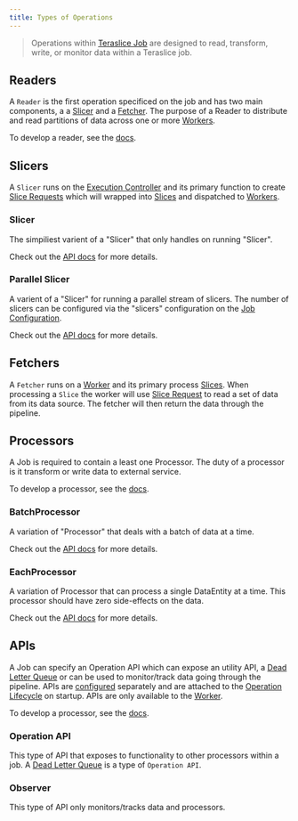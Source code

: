 ```yaml
---
title: Types of Operations
---
```


> Operations within [Teraslice Job](./overview.md) are designed to read, transform, write, or monitor data within a Teraslice job.

## Readers

A `Reader` is the first operation specificed on the job and has two main components, a a [Slicer](#slicers) and a [Fetcher](#fetchers). The purpose of a Reader to distribute and read partitions of data across one or more [Workers](../nodes/worker.md).

To develop a reader, see the [docs](./development.md#reader).

## Slicers

A `Slicer` runs on the [Execution Controller](../nodes/execution-controller.md) and its primary function to create [Slice Requests](../packages/job-components/api/interfaces/slicerequest.md) which will wrapped into [Slices](../packages/job-components/api/interfaces/slice.md) and dispatched to [Workers](../nodes/worker.md).

### Slicer

The simpiliest varient of a "Slicer" that only handles on running "Slicer".

Check out the [API docs](../packages/job-components/api/classes/slicer.md) for more details.

### Parallel Slicer

A varient of a "Slicer" for running a parallel stream of slicers. The number of slicers can be configured via the "slicers" configuration on the [Job Configuration](./configuration.md#job-configuration).

Check out the [API docs](../packages/job-components/api/classes/parallelslicer.md) for more details.

## Fetchers

A `Fetcher` runs on a [Worker](../nodes/worker.md) and its primary process [Slices](../packages/job-components/api/interfaces/slice.md). When processing a `Slice` the worker will use [Slice Request](../packages/job-components/api/interfaces/slicerequest.md) to read a set of data from its data source. The fetcher will then return the data through the pipeline.

## Processors

A Job is required to contain a least one Processor. The duty of a processor is it transform or write data to external service.

To develop a processor, see the [docs](./development.md#processor).

### BatchProcessor

A variation of "Processor" that deals with a batch of data at a time.

Check out the [API docs](../packages/job-components/api/classes/batchprocessor.md) for more details.

### EachProcessor

A variation of Processor that can process a single DataEntity at a time. This processor should have zero side-effects on the data.

Check out the [API docs](../packages/job-components/api/classes/batchprocessor.md) for more details.

## APIs

A Job can specify an Operation API which can expose an utility API, a [Dead Letter Queue](./dead-letter-queue.md) or can be used to monitor/track data going through the pipeline. APIs are [configured](./configuration.md#apis) separately and are attached to the [Operation Lifecycle](./worker-lifecycle.md) on startup. APIs are only available to the [Worker](../nodes/worker.md).

To develop a processor, see the [docs](./development.md#api).

### Operation API

This type of API that exposes to functionality to other processors within a job. A [Dead Letter Queue](./dead-letter-queue.md) is a type of `Operation API`.

### Observer

This type of API only monitors/tracks data and processors.
